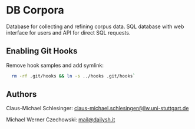 # DB Corpora

Database for collecting and refining corpus data. SQL database with web interface for users and API for direct SQL requests.

## Enabling Git Hooks

Remove hook samples and add symlink:

```bash
  rm -rf .git/hooks && ln -s ../hooks .git/hooks`
```

## Authors

Claus-Michael Schlesinger: 
<claus-michael.schlesinger@ilw.uni-stuttgart.de>

Michael Werner Czechowski: 
<mail@dailysh.it>
